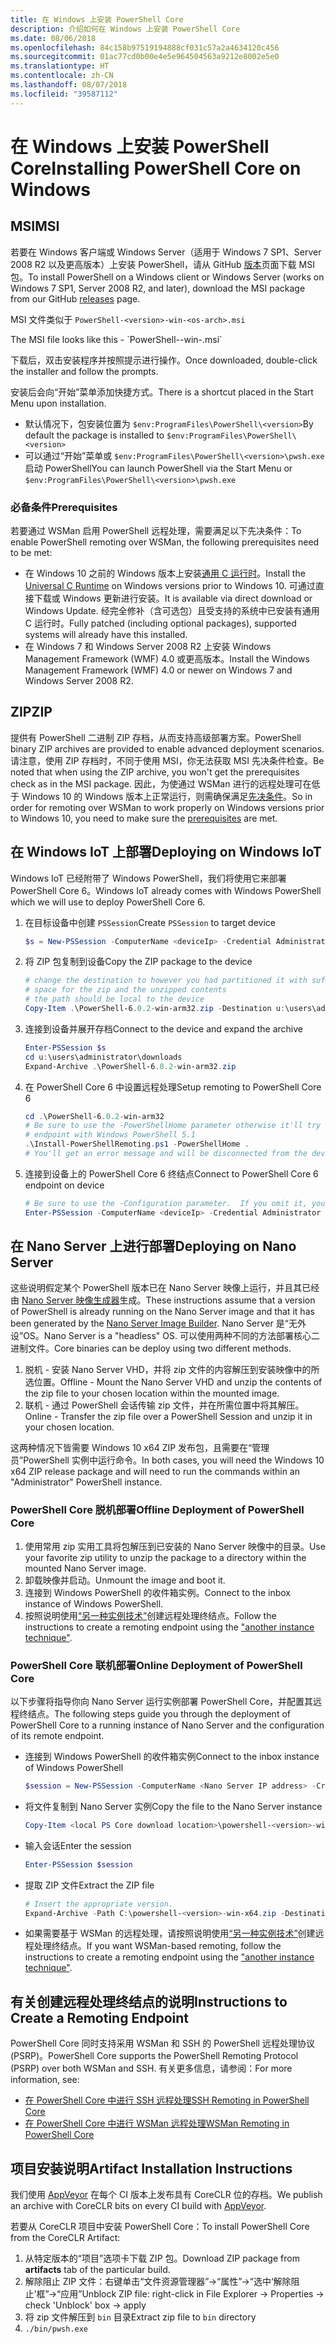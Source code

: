 ```yaml
---
title: 在 Windows 上安装 PowerShell Core
description: 介绍如何在 Windows 上安装 PowerShell Core
ms.date: 08/06/2018
ms.openlocfilehash: 84c158b97519194888cf031c57a2a4634120c456
ms.sourcegitcommit: 01ac77cd0b00e4e5e964504563a9212e8002e5e0
ms.translationtype: HT
ms.contentlocale: zh-CN
ms.lasthandoff: 08/07/2018
ms.locfileid: "39587112"
---
```

# <a name="installing-powershell-core-on-windows"></a><span data-ttu-id="44f00-103">在 Windows 上安装 PowerShell Core</span><span class="sxs-lookup"><span data-stu-id="44f00-103">Installing PowerShell Core on Windows</span></span>

## <a name="msi"></a><span data-ttu-id="44f00-104">MSI</span><span class="sxs-lookup"><span data-stu-id="44f00-104">MSI</span></span>

<span data-ttu-id="44f00-105">若要在 Windows 客户端或 Windows Server（适用于 Windows 7 SP1、Server 2008 R2 以及更高版本）上安装 PowerShell，请从 GitHub [版本][]页面下载 MSI 包。</span><span class="sxs-lookup"><span data-stu-id="44f00-105">To install PowerShell on a Windows client or Windows Server (works on Windows 7 SP1, Server 2008 R2, and later), download the MSI package from our GitHub [releases][] page.</span></span>

<span data-ttu-id="44f00-106">MSI 文件类似于 `PowerShell-<version>-win-<os-arch>.msi`
<!-- TODO: should be updated to point to the Download Center as well --></span><span class="sxs-lookup"><span data-stu-id="44f00-106">The MSI file looks like this - `PowerShell-<version>-win-<os-arch>.msi`
<!-- TODO: should be updated to point to the Download Center as well --></span></span>

<span data-ttu-id="44f00-107">下载后，双击安装程序并按照提示进行操作。</span><span class="sxs-lookup"><span data-stu-id="44f00-107">Once downloaded, double-click the installer and follow the prompts.</span></span>

<span data-ttu-id="44f00-108">安装后会向“开始”菜单添加快捷方式。</span><span class="sxs-lookup"><span data-stu-id="44f00-108">There is a shortcut placed in the Start Menu upon installation.</span></span>

- <span data-ttu-id="44f00-109">默认情况下，包安装位置为 `$env:ProgramFiles\PowerShell\<version>`</span><span class="sxs-lookup"><span data-stu-id="44f00-109">By default the package is installed to `$env:ProgramFiles\PowerShell\<version>`</span></span>
- <span data-ttu-id="44f00-110">可以通过“开始”菜单或 `$env:ProgramFiles\PowerShell\<version>\pwsh.exe` 启动 PowerShell</span><span class="sxs-lookup"><span data-stu-id="44f00-110">You can launch PowerShell via the Start Menu or `$env:ProgramFiles\PowerShell\<version>\pwsh.exe`</span></span>

### <a name="prerequisites"></a><span data-ttu-id="44f00-111">必备条件</span><span class="sxs-lookup"><span data-stu-id="44f00-111">Prerequisites</span></span>

<span data-ttu-id="44f00-112">若要通过 WSMan 启用 PowerShell 远程处理，需要满足以下先决条件：</span><span class="sxs-lookup"><span data-stu-id="44f00-112">To enable PowerShell remoting over WSMan, the following prerequisites need to be met:</span></span>

- <span data-ttu-id="44f00-113">在 Windows 10 之前的 Windows 版本上安装[通用 C 运行时](https://www.microsoft.com/download/details.aspx?id=50410)。</span><span class="sxs-lookup"><span data-stu-id="44f00-113">Install the [Universal C Runtime](https://www.microsoft.com/download/details.aspx?id=50410) on Windows versions prior to Windows 10.</span></span>
  <span data-ttu-id="44f00-114">可通过直接下载或 Windows 更新进行安装。</span><span class="sxs-lookup"><span data-stu-id="44f00-114">It is available via direct download or Windows Update.</span></span>
  <span data-ttu-id="44f00-115">经完全修补（含可选包）且受支持的系统中已安装有通用 C 运行时。</span><span class="sxs-lookup"><span data-stu-id="44f00-115">Fully patched (including optional packages), supported systems will already have this installed.</span></span>
- <span data-ttu-id="44f00-116">在 Windows 7 和 Windows Server 2008 R2 上安装 Windows Management Framework (WMF) 4.0 或更高版本。</span><span class="sxs-lookup"><span data-stu-id="44f00-116">Install the Windows Management Framework (WMF) 4.0 or newer on Windows 7 and Windows Server 2008 R2.</span></span>

## <a name="zip"></a><span data-ttu-id="44f00-117">ZIP</span><span class="sxs-lookup"><span data-stu-id="44f00-117">ZIP</span></span>

<span data-ttu-id="44f00-118">提供有 PowerShell 二进制 ZIP 存档，从而支持高级部署方案。</span><span class="sxs-lookup"><span data-stu-id="44f00-118">PowerShell binary ZIP archives are provided to enable advanced deployment scenarios.</span></span>
<span data-ttu-id="44f00-119">请注意，使用 ZIP 存档时，不同于使用 MSI，你无法获取 MSI 先决条件检查。</span><span class="sxs-lookup"><span data-stu-id="44f00-119">Be noted that when using the ZIP archive, you won't get the prerequisites check as in the MSI package.</span></span>
<span data-ttu-id="44f00-120">因此，为使通过 WSMan 进行的远程处理可在低于 Windows 10 的 Windows 版本上正常运行，则需确保满足[先决条件](#prerequisites)。</span><span class="sxs-lookup"><span data-stu-id="44f00-120">So in order for remoting over WSMan to work properly on Windows versions prior to Windows 10, you need to make sure the [prerequisites](#prerequisites) are met.</span></span>

## <a name="deploying-on-windows-iot"></a><span data-ttu-id="44f00-121">在 Windows IoT 上部署</span><span class="sxs-lookup"><span data-stu-id="44f00-121">Deploying on Windows IoT</span></span>

<span data-ttu-id="44f00-122">Windows IoT 已经附带了 Windows PowerShell，我们将使用它来部署 PowerShell Core 6。</span><span class="sxs-lookup"><span data-stu-id="44f00-122">Windows IoT already comes with Windows PowerShell which we will use to deploy PowerShell Core 6.</span></span>

1. <span data-ttu-id="44f00-123">在目标设备中创建 `PSSession`</span><span class="sxs-lookup"><span data-stu-id="44f00-123">Create `PSSession` to target device</span></span>

   ```powershell
   $s = New-PSSession -ComputerName <deviceIp> -Credential Administrator
   ```

2. <span data-ttu-id="44f00-124">将 ZIP 包复制到设备</span><span class="sxs-lookup"><span data-stu-id="44f00-124">Copy the ZIP package to the device</span></span>

   ```powershell
   # change the destination to however you had partitioned it with sufficient
   # space for the zip and the unzipped contents
   # the path should be local to the device
   Copy-Item .\PowerShell-6.0.2-win-arm32.zip -Destination u:\users\administrator\Downloads -ToSession $s
   ```

3. <span data-ttu-id="44f00-125">连接到设备并展开存档</span><span class="sxs-lookup"><span data-stu-id="44f00-125">Connect to the device and expand the archive</span></span>

   ```powershell
   Enter-PSSession $s
   cd u:\users\administrator\downloads
   Expand-Archive .\PowerShell-6.0.2-win-arm32.zip
   ```

4. <span data-ttu-id="44f00-126">在 PowerShell Core 6 中设置远程处理</span><span class="sxs-lookup"><span data-stu-id="44f00-126">Setup remoting to PowerShell Core 6</span></span>

   ```powershell
   cd .\PowerShell-6.0.2-win-arm32
   # Be sure to use the -PowerShellHome parameter otherwise it'll try to create a new
   # endpoint with Windows PowerShell 5.1
   .\Install-PowerShellRemoting.ps1 -PowerShellHome .
   # You'll get an error message and will be disconnected from the device because it has to restart WinRM
   ```

5. <span data-ttu-id="44f00-127">连接到设备上的 PowerShell Core 6 终结点</span><span class="sxs-lookup"><span data-stu-id="44f00-127">Connect to PowerShell Core 6 endpoint on device</span></span>

   ```powershell
   # Be sure to use the -Configuration parameter.  If you omit it, you will connect to Windows PowerShell 5.1
   Enter-PSSession -ComputerName <deviceIp> -Credential Administrator -Configuration powershell.6.0.2
   ```

## <a name="deploying-on-nano-server"></a><span data-ttu-id="44f00-128">在 Nano Server 上进行部署</span><span class="sxs-lookup"><span data-stu-id="44f00-128">Deploying on Nano Server</span></span>

<span data-ttu-id="44f00-129">这些说明假定某个 PowerShell 版本已在 Nano Server 映像上运行，并且其已经由 [Nano Server 映像生成器](/windows-server/get-started/deploy-nano-server)生成。</span><span class="sxs-lookup"><span data-stu-id="44f00-129">These instructions assume that a version of PowerShell is already running on the Nano Server image and that it has been generated by the [Nano Server Image Builder](/windows-server/get-started/deploy-nano-server).</span></span>
<span data-ttu-id="44f00-130">Nano Server 是“无外设”OS。</span><span class="sxs-lookup"><span data-stu-id="44f00-130">Nano Server is a "headless" OS.</span></span> <span data-ttu-id="44f00-131">可以使用两种不同的方法部署核心二进制文件。</span><span class="sxs-lookup"><span data-stu-id="44f00-131">Core binaries can be deploy using two different methods.</span></span>

1. <span data-ttu-id="44f00-132">脱机 - 安装 Nano Server VHD，并将 zip 文件的内容解压到安装映像中的所选位置。</span><span class="sxs-lookup"><span data-stu-id="44f00-132">Offline - Mount the Nano Server VHD and unzip the contents of the zip file to your chosen location within the mounted image.</span></span>
2. <span data-ttu-id="44f00-133">联机 - 通过 PowerShell 会话传输 zip 文件，并在所需位置中将其解压。</span><span class="sxs-lookup"><span data-stu-id="44f00-133">Online - Transfer the zip file over a PowerShell Session and unzip it in your chosen location.</span></span>

<span data-ttu-id="44f00-134">这两种情况下皆需要 Windows 10 x64 ZIP 发布包，且需要在“管理员”PowerShell 实例中运行命令。</span><span class="sxs-lookup"><span data-stu-id="44f00-134">In both cases, you will need the Windows 10 x64 ZIP release package and will need to run the commands within an "Administrator" PowerShell instance.</span></span>

### <a name="offline-deployment-of-powershell-core"></a><span data-ttu-id="44f00-135">PowerShell Core 脱机部署</span><span class="sxs-lookup"><span data-stu-id="44f00-135">Offline Deployment of PowerShell Core</span></span>

1. <span data-ttu-id="44f00-136">使用常用 zip 实用工具将包解压到已安装的 Nano Server 映像中的目录。</span><span class="sxs-lookup"><span data-stu-id="44f00-136">Use your favorite zip utility to unzip the package to a directory within the mounted Nano Server image.</span></span>
2. <span data-ttu-id="44f00-137">卸载映像并启动。</span><span class="sxs-lookup"><span data-stu-id="44f00-137">Unmount the image and boot it.</span></span>
3. <span data-ttu-id="44f00-138">连接到 Windows PowerShell 的收件箱实例。</span><span class="sxs-lookup"><span data-stu-id="44f00-138">Connect to the inbox instance of Windows PowerShell.</span></span>
4. <span data-ttu-id="44f00-139">按照说明使用[“另一种实例技术”](#executed-by-another-instance-of-powershell-on-behalf-of-the-instance-that-it-will-register)创建远程处理终结点。</span><span class="sxs-lookup"><span data-stu-id="44f00-139">Follow the instructions to create a remoting endpoint using the ["another instance technique"](#executed-by-another-instance-of-powershell-on-behalf-of-the-instance-that-it-will-register).</span></span>

### <a name="online-deployment-of-powershell-core"></a><span data-ttu-id="44f00-140">PowerShell Core 联机部署</span><span class="sxs-lookup"><span data-stu-id="44f00-140">Online Deployment of PowerShell Core</span></span>

<span data-ttu-id="44f00-141">以下步骤将指导你向 Nano Server 运行实例部署 PowerShell Core，并配置其远程终结点。</span><span class="sxs-lookup"><span data-stu-id="44f00-141">The following steps guide you through the deployment of PowerShell Core to a running instance of Nano Server and the configuration of its remote endpoint.</span></span>

- <span data-ttu-id="44f00-142">连接到 Windows PowerShell 的收件箱实例</span><span class="sxs-lookup"><span data-stu-id="44f00-142">Connect to the inbox instance of Windows PowerShell</span></span>

  ```powershell
  $session = New-PSSession -ComputerName <Nano Server IP address> -Credential <An Administrator account on the system>
  ```

- <span data-ttu-id="44f00-143">将文件复制到 Nano Server 实例</span><span class="sxs-lookup"><span data-stu-id="44f00-143">Copy the file to the Nano Server instance</span></span>

  ```powershell
  Copy-Item <local PS Core download location>\powershell-<version>-win-x64.zip c:\ -ToSession $session
  ```

- <span data-ttu-id="44f00-144">输入会话</span><span class="sxs-lookup"><span data-stu-id="44f00-144">Enter the session</span></span>

  ```powershell
  Enter-PSSession $session
  ```

- <span data-ttu-id="44f00-145">提取 ZIP 文件</span><span class="sxs-lookup"><span data-stu-id="44f00-145">Extract the ZIP file</span></span>

  ```powershell
  # Insert the appropriate version.
  Expand-Archive -Path C:\powershell-<version>-win-x64.zip -DestinationPath "C:\PowerShellCore_<version>"
  ```

- <span data-ttu-id="44f00-146">如果需要基于 WSMan 的远程处理，请按照说明使用[“另一种实例技术”](../core-powershell/WSMan-Remoting-in-PowerShell-Core.md#executed-by-another-instance-of-powershell-on-behalf-of-the-instance-that-it-will-register)创建远程处理终结点。</span><span class="sxs-lookup"><span data-stu-id="44f00-146">If you want WSMan-based remoting, follow the instructions to create a remoting endpoint using the ["another instance technique"](../core-powershell/WSMan-Remoting-in-PowerShell-Core.md#executed-by-another-instance-of-powershell-on-behalf-of-the-instance-that-it-will-register).</span></span>

## <a name="instructions-to-create-a-remoting-endpoint"></a><span data-ttu-id="44f00-147">有关创建远程处理终结点的说明</span><span class="sxs-lookup"><span data-stu-id="44f00-147">Instructions to Create a Remoting Endpoint</span></span>

<span data-ttu-id="44f00-148">PowerShell Core 同时支持采用 WSMan 和 SSH 的 PowerShell 远程处理协议 (PSRP)。</span><span class="sxs-lookup"><span data-stu-id="44f00-148">PowerShell Core supports the PowerShell Remoting Protocol (PSRP) over both WSMan and SSH.</span></span>
<span data-ttu-id="44f00-149">有关更多信息，请参阅：</span><span class="sxs-lookup"><span data-stu-id="44f00-149">For more information, see:</span></span>

- <span data-ttu-id="44f00-150">[在 PowerShell Core 中进行 SSH 远程处理][ssh-remoting]</span><span class="sxs-lookup"><span data-stu-id="44f00-150">[SSH Remoting in PowerShell Core][ssh-remoting]</span></span>
- <span data-ttu-id="44f00-151">[在 PowerShell Core 中进行 WSMan 远程处理][wsman-remoting]</span><span class="sxs-lookup"><span data-stu-id="44f00-151">[WSMan Remoting in PowerShell Core][wsman-remoting]</span></span>

## <a name="artifact-installation-instructions"></a><span data-ttu-id="44f00-152">项目安装说明</span><span class="sxs-lookup"><span data-stu-id="44f00-152">Artifact Installation Instructions</span></span>

<span data-ttu-id="44f00-153">我们使用 [AppVeyor][] 在每个 CI 版本上发布具有 CoreCLR 位的存档。</span><span class="sxs-lookup"><span data-stu-id="44f00-153">We publish an archive with CoreCLR bits on every CI build with [AppVeyor][].</span></span>

<span data-ttu-id="44f00-154">若要从 CoreCLR 项目中安装 PowerShell Core：</span><span class="sxs-lookup"><span data-stu-id="44f00-154">To install PowerShell Core from the CoreCLR Artifact:</span></span>

1. <span data-ttu-id="44f00-155">从特定版本的“项目”选项卡下载 ZIP 包。</span><span class="sxs-lookup"><span data-stu-id="44f00-155">Download ZIP package from **artifacts** tab of the particular build.</span></span>
2. <span data-ttu-id="44f00-156">解除阻止 ZIP 文件：右键单击“文件资源管理器”->“属性”->“选中‘解除阻止’框”->“应用”</span><span class="sxs-lookup"><span data-stu-id="44f00-156">Unblock ZIP file: right-click in File Explorer -> Properties -> check 'Unblock' box -> apply</span></span>
3. <span data-ttu-id="44f00-157">将 zip 文件解压到 `bin` 目录</span><span class="sxs-lookup"><span data-stu-id="44f00-157">Extract zip file to `bin` directory</span></span>
4. `./bin/pwsh.exe`

<!-- [download-center]: TODO -->

[版本]: https://github.com/PowerShell/PowerShell/releases
[releases]: https://github.com/PowerShell/PowerShell/releases
[ssh-remoting]: ../core-powershell/SSH-Remoting-in-PowerShell-Core.md
[wsman-remoting]: ../core-powershell/WSMan-Remoting-in-PowerShell-Core.md
[AppVeyor]: https://ci.appveyor.com/project/PowerShell/powershell

